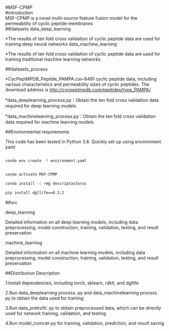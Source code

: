 #MSF-CPMP   
#introduction   
MSF-CPMP is a novel multi-source feature fusion model for the permeability of cyclic peptide membranes   
##datasets
data_deep_learning

*The results of ten fold cross validation of cyclic peptide data are used for training deep neural networks
data_machine_learning

*The results of ten fold cross validation of cyclic peptide data are used for training traditional machine learning networks

##datasets_process

*CycPeptMPDB_Peptide_PAMPA.csv-6491 cyclic peptide data, including various characteristics and permeability sizes of cyclic peptides. The download address is http://cycpeptmpdb.com/peptides/type_PAMPA/

*data_deeplearning_process.py：Obtain the ten fold cross validation data required for deep learning models

*data_machinelearning_process.py：Obtain the ten fold cross validation data required for machine learning models

##Environmental requirements

This code has been tested in Python 3.8. Quickly set up using environment. yaml

```bash

conda env create -f environment.yaml

```

```bash

conda activate MSF-CPMP

conda install -c rmg descriptastorus

pip install dgllife==0.3.2

```
##src

deep_learning

Detailed information on all deep learning models, including data preprocessing, model construction, training, validation, testing, and result preservation

machine_learning

Detailed information on all machine learning models, including data preprocessing, model construction, training, validation, testing, and result preservation

##Distribution Description

1.Install dependencies, including torch, sklearn, rdkit, and dgllife 

2.Run data_deeplearning process. py and data_machinelearning process. py to obtain the data used for training

3.Run data_pretrofit. py to obtain preprocessed data, which can be directly used for network training, validation, and testing

4.Run model_comcat-py for training, validation, prediction, and result saving
